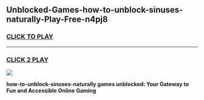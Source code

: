 
## Unblocked-Games-how-to-unblock-sinuses-naturally-Play-Free-n4pj8
<h3>
<a href="https://premium76.site?title=how-to-unblock-sinuses-naturally&ref=23A">CLICK TO PLAY</a></h3>
<hr>

<h3>
<a href="https://premium76.site?title=how-to-unblock-sinuses-naturally&ref=23A">CLICK 2 PLAY</a>
  
</h3>

<a href="https://premium76.site?title=how-to-unblock-sinuses-naturally&ref=23A"><img src="https://clearcache.store/games.png"></a>


**how-to-unblock-sinuses-naturally games unblocked: Your Gateway to Fun and Accessible Online Gaming**
